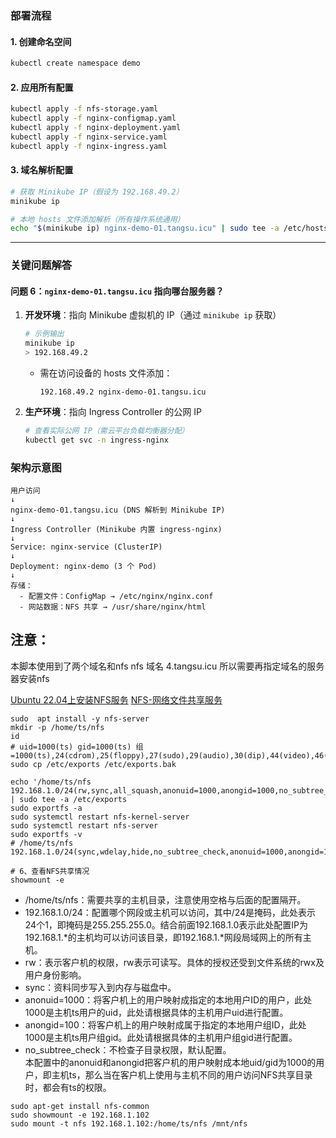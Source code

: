 
### 部署流程
#### 1. 创建命名空间
```bash
kubectl create namespace demo
```

#### 2. 应用所有配置
```bash
kubectl apply -f nfs-storage.yaml
kubectl apply -f nginx-configmap.yaml
kubectl apply -f nginx-deployment.yaml
kubectl apply -f nginx-service.yaml
kubectl apply -f nginx-ingress.yaml
```

#### 3. 域名解析配置
```bash
# 获取 Minikube IP（假设为 192.168.49.2）
minikube ip

# 本地 hosts 文件添加解析（所有操作系统通用）
echo "$(minikube ip) nginx-demo-01.tangsu.icu" | sudo tee -a /etc/hosts
```

---

### 关键问题解答
#### 问题 6：`nginx-demo-01.tangsu.icu` 指向哪台服务器？
1. **开发环境**：指向 Minikube 虚拟机的 IP（通过 `minikube ip` 获取）
   ```bash
   # 示例输出
   minikube ip
   > 192.168.49.2
   ```
   - 需在访问设备的 hosts 文件添加：
     ```
     192.168.49.2 nginx-demo-01.tangsu.icu
     ```

2. **生产环境**：指向 Ingress Controller 的公网 IP
   ```bash
   # 查看实际公网 IP（需云平台负载均衡器分配）
   kubectl get svc -n ingress-nginx
### 架构示意图
```
用户访问
↓
nginx-demo-01.tangsu.icu (DNS 解析到 Minikube IP)
↓
Ingress Controller (Minikube 内置 ingress-nginx)
↓
Service: nginx-service (ClusterIP)
↓
Deployment: nginx-demo (3 个 Pod)
↓
存储：
  - 配置文件：ConfigMap → /etc/nginx/nginx.conf
  - 网站数据：NFS 共享 → /usr/share/nginx/html
``` 
## 注意：
本脚本使用到了两个域名和nfs
nfs 域名 4.tangsu.icu
所以需要再指定域名的服务器安装nfs


[Ubuntu 22.04上安装NFS服务](https://blog.csdn.net/yuyuyuliang00/article/details/131364682)
[NFS-网络文件共享服务](https://www.cnblogs.com/asheng2016/p/9613065.html)
```shell
sudo  apt install -y nfs-server
mkdir -p /home/ts/nfs
id
# uid=1000(ts) gid=1000(ts) 组=1000(ts),24(cdrom),25(floppy),27(sudo),29(audio),30(dip),44(video),46(plugdev),100(users),106(netdev),113(bluetooth),116(lpadmin),117(scanner),120(docker)
sudo cp /etc/exports /etc/exports.bak

echo '/home/ts/nfs 192.168.1.0/24(rw,sync,all_squash,anonuid=1000,anongid=1000,no_subtree_check)' | sudo tee -a /etc/exports
sudo exportfs -a
sudo systemctl restart nfs-kernel-server
sudo systemctl restart nfs-server
sudo exportfs -v
# /home/ts/nfs    192.168.1.0/24(sync,wdelay,hide,no_subtree_check,anonuid=1000,anongid=1000,sec=sys,rw,secure,root_squash,all_squash)

# 6、查看NFS共享情况
showmount -e

```
* /home/ts/nfs：需要共享的主机目录，注意使用空格与后面的配置隔开。 
* 192.168.1.0/24：配置哪个网段或主机可以访问，其中/24是掩码，此处表示24个1，即掩码是255.255.255.0。结合前面192.168.1.0表示此处配置IP为192.168.1.*的主机均可以访问该目录，即192.168.1.*网段局域网上的所有主机。
* rw：表示客户机的权限，rw表示可读写。具体的授权还受到文件系统的rwx及用户身份影响。
* sync：资料同步写入到内存与磁盘中。
* anonuid=1000：将客户机上的用户映射成指定的本地用户ID的用户，此处1000是主机ts用户的uid，此处请根据具体的主机用户uid进行配置。
* anongid=100：将客户机上的用户映射成属于指定的本地用户组ID，此处1000是主机ts用户组gid。此处请根据具体的主机用户组gid进行配置。
* no_subtree_check：不检查子目录权限，默认配置。  
本配置中的anonuid和anongid把客户机的用户映射成本地uid/gid为1000的用户，即主机ts，那么当在客户机上使用与主机不同的用户访问NFS共享目录时，都会有ts的权限。



```shell
sudo apt-get install nfs-common
sudo showmount -e 192.168.1.102
sudo mount -t nfs 192.168.1.102:/home/ts/nfs /mnt/nfs
```
